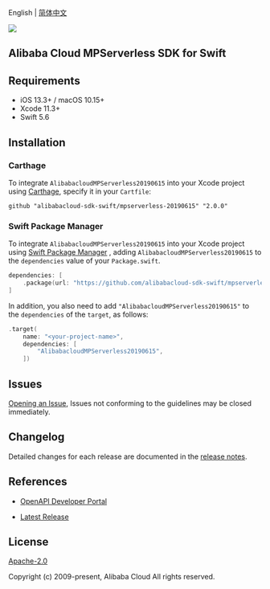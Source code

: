 English | [简体中文](README-CN.md)

![](https://aliyunsdk-pages.alicdn.com/icons/AlibabaCloud.svg)

## Alibaba Cloud MPServerless SDK for Swift

## Requirements

- iOS 13.3+ / macOS 10.15+
- Xcode 11.3+
- Swift 5.6

## Installation

### Carthage

To integrate `AlibabacloudMPServerless20190615` into your Xcode project using [Carthage](https://github.com/Carthage/Carthage), specify it in your `Cartfile`:

```ogdl
github "alibabacloud-sdk-swift/mpserverless-20190615" "2.0.0"
```

### Swift Package Manager

To integrate `AlibabacloudMPServerless20190615` into your Xcode project using [Swift Package Manager](https://swift.org/package-manager/) , adding `AlibabacloudMPServerless20190615` to the `dependencies` value of your `Package.swift`.

```swift
dependencies: [
    .package(url: "https://github.com/alibabacloud-sdk-swift/mpserverless-20190615.git", from: "2.0.0")
]
```

In addition, you also need to add `"AlibabacloudMPServerless20190615"` to the `dependencies` of the `target`, as follows:

```swift
.target(
    name: "<your-project-name>",
    dependencies: [
        "AlibabacloudMPServerless20190615",
    ])
```

## Issues

[Opening an Issue](https://github.com/alibabacloud-sdk-swift/mpserverless-20190615/issues/new), Issues not conforming to the guidelines may be closed immediately.

## Changelog

Detailed changes for each release are documented in the [release notes](./ChangeLog.txt).

## References

* [OpenAPI Developer Portal](https://next.api.alibabacloud.com/home)
- [Latest Release](https://github.com/alibabacloud-sdk-swift/mpserverless-20190615)

## License

[Apache-2.0](http://www.apache.org/licenses/LICENSE-2.0)

Copyright (c) 2009-present, Alibaba Cloud All rights reserved.
